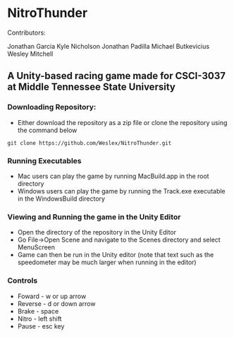 # NitroThunder

Contributors:   

Jonathan Garcia
Kyle Nicholson
Jonathan Padilla
Michael Butkevicius
Wesley Mitchell

## A Unity-based racing game made for CSCI-3037 at Middle Tennessee State University

### Downloading Repository:
- Either download the repository as a zip file or clone the repository using the command below
```
git clone https://github.com/Weslex/NitroThunder.git
```

### Running Executables
- Mac users can play the game by running MacBuild.app in the root directory
- Windows users can play the game by running the Track.exe executable in the WindowsBuild directory

### Viewing and Running the game in the Unity Editor
- Open the directory of the repository in the Unity Editor
- Go File->Open Scene and navigate to the Scenes directory and select MenuScreen
- Game can then be run in the Unity editor (note that text such as the speedometer may be much larger when running in the editor)

### Controls
- Foward - w or up arrow
- Reverse - d or down arrow
- Brake - space
- Nitro - left shift
- Pause - esc key
